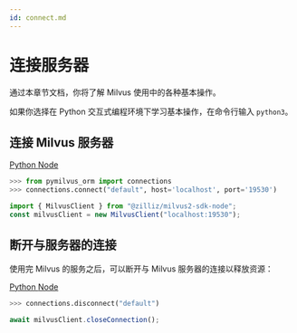 ```yaml
---
id: connect.md
---
```


# 连接服务器

通过本章节文档，你将了解 Milvus 使用中的各种基本操作。

如果你选择在 Python 交互式编程环境下学习基本操作，在命令行输入 `python3`。


## 连接 Milvus 服务器

<div class="multipleCode">

  <a href="?python">Python </a>
  <a href="?javascript">Node</a>
</div>



```python
>>> from pymilvus_orm import connections
>>> connections.connect("default", host='localhost', port='19530')
```

```javascript
import { MilvusClient } from "@zilliz/milvus2-sdk-node";
const milvusClient = new MilvusClient("localhost:19530");
```


## 断开与服务器的连接
使用完 Milvus 的服务之后，可以断开与 Milvus 服务器的连接以释放资源：


<div class="multipleCode">

  <a href="?python">Python </a>
  <a href="?javascript">Node</a>
</div>



```python
>>> connections.disconnect("default")
```

```javascript
await milvusClient.closeConnection();
```
